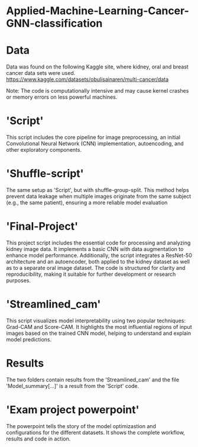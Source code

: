 # Applied-Machine-Learning-Cancer-GNN-classification

# Data 
Data was found on the following Kaggle site, where kidney, oral and breast cancer data sets were used.
https://www.kaggle.com/datasets/obulisainaren/multi-cancer/data

Note: The code is computationally intensive and may cause kernel crashes or memory errors on less powerful machines.

# 'Script' 
This script includes the core pipeline for image preprocessing, an initial Convolutional Neural Network (CNN) implementation, autoencoding, and other exploratory components.

# 'Shuffle-script'
The same setup as 'Script', but with shuffle-group-split. This method helps prevent data leakage when multiple images originate from the same subject (e.g., the same patient), ensuring a more reliable model evaluation 

# 'Final-Project'
This project script includes the essential code for processing and analyzing kidney image data. It implements a basic CNN with data augmentation to enhance model performance. Additionally, the script integrates a ResNet-50 architecture and an autoencoder, both applied to the kidney dataset as well as to a separate oral image dataset. The code is structured for clarity and reproducibility, making it suitable for further development or research purposes.

# 'Streamlined_cam' 
This script visualizes model interpretability using two popular techniques: Grad-CAM and Score-CAM.
It highlights the most influential regions of input images based on the trained CNN model, helping to understand and explain model predictions.

# Results 
The two folders contain results from the 'Streamlined_cam' and the file 'Model_summary[...]' is a result from the 'Script' code.

# 'Exam project powerpoint' 
The powerpoint tells the story of the model optimizastion and configurations for the different datasets. It shows the complete workflow, results and code in action. 

